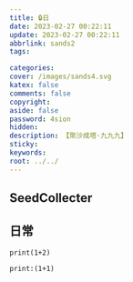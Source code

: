 ```yaml
---
title: 🔒日
date: 2023-02-27 00:22:11
update: 2023-02-27 00:22:11
abbrlink: sands2
tags:

categories:
cover: /images/sands4.svg
katex: false
comments: false
copyright:
aside: false
password: 4sion
hidden:
description: 【聚沙成塔·九九九】 
sticky: 
keywords:
root: ../../
---
```


## SeedCollecter


## 日常
```jupyter
print(1+2)
```

```jupyter
print:(1+1)
```
